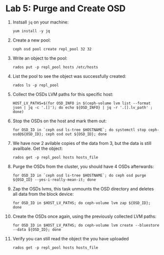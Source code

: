 # Lab 5: Purge and Create OSD

1. Instsall `jq` on your machine:

    ```
    yum install -y jq   
    ```
    
2. Create a new pool:

    ```
    ceph osd pool create repl_pool 32 32 
    ```
    
3. Write an object to the pool:
  
     ```
   rados put -p repl_pool hosts /etc/hosts
    ```
    
4. List the pool to see the object was successfully created:

     ```
    rados ls -p repl_pool
    ```
    
5. Collect the OSDs LVM paths for this specific host:

    ```
    HOST_LV_PATHS=$(for OSD_INFO in $(ceph-volume lvm list --format json | jq -c '.[]'); do echo ${OSD_INFO} | jq -r '.[].lv_path' ; done)
    ```
    
6. Stop the OSDs on the host and mark them out:

    ```
    for OSD_ID in `ceph osd ls-tree $HOSTNAME`; do systemctl stop ceph-osd@${OSD_ID}; ceph osd out ${OSD_ID}; done
    ```
    
7. We have now 2 avilable copies of the data from 3, but the data is still availbale. Get the object:

    ```
    rados get -p repl_pool hosts hosts_file   
    ```
    
8. Purge the OSDs from the cluster, you should have 4 OSDs afterwards:

    ```
    for OSD_ID in `ceph osd ls-tree $HOSTNAME`; do ceph osd purge ${OSD_ID} --yes-i-really-mean-it; done   
    ```
    
9. Zap the OSDs lvms, this task unmounts the OSD directory and deletes all data from the block device:
    
      ```
    for OSD_ID in $HOST_LV_PATHS; do ceph-volume lvm zap ${OSD_ID}; done  
    ```
    
10. Create the OSDs once again, using the previously collected LVM paths:

    ```
    for OSD_ID in $HOST_LV_PATHS; do ceph-volume lvm create --bluestore --data ${OSD_ID}; done  
    ```

11. Verify you can still read the object the you have uploaded

    ```
    rados get -p repl_pool hosts hosts_file  
    ```
